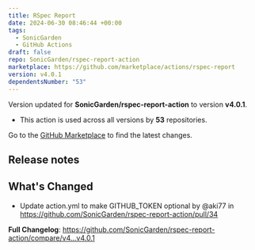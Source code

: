 ```yaml
---
title: RSpec Report
date: 2024-06-30 08:46:44 +00:00
tags:
  - SonicGarden
  - GitHub Actions
draft: false
repo: SonicGarden/rspec-report-action
marketplace: https://github.com/marketplace/actions/rspec-report
version: v4.0.1
dependentsNumber: "53"
---
```



Version updated for **SonicGarden/rspec-report-action** to version **v4.0.1**.
- This action is used across all versions by **53** repositories.

Go to the [GitHub Marketplace](https://github.com/marketplace/actions/rspec-report) to find the latest changes.

## Release notes

## What's Changed
* Update action.yml to make GITHUB_TOKEN optional by @aki77 in https://github.com/SonicGarden/rspec-report-action/pull/34


**Full Changelog**: https://github.com/SonicGarden/rspec-report-action/compare/v4...v4.0.1
